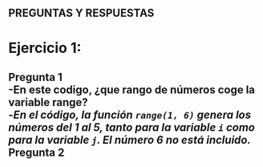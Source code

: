## PREGUNTAS Y RESPUESTAS

# Ejercicio 1:<br>

**Pregunta 1** <br>
  -En este codigo, ¿que rango de números coge la variable range?<br>
    -*En el código, la función `range(1, 6)` genera los números del 1 al 5, tanto para la   variable `i` como para la variable `j`. El número 6 no está incluido.*<br>
  **Pregunta 2**<br>
  -

